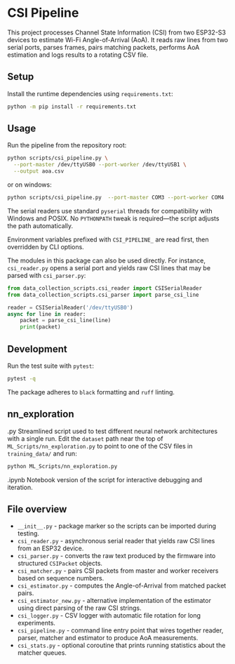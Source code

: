 # CSI Pipeline

This project processes Channel State Information (CSI) from two ESP32-S3 devices to estimate Wi-Fi Angle-of-Arrival (AoA).
It reads raw lines from two serial ports, parses frames, pairs matching packets, performs AoA estimation and logs results to a rotating CSV file.

## Setup

Install the runtime dependencies using `requirements.txt`:

```bash
python -m pip install -r requirements.txt
```

## Usage

Run the pipeline from the repository root:

```bash
python scripts/csi_pipeline.py \
  --port-master /dev/ttyUSB0 --port-worker /dev/ttyUSB1 \
  --output aoa.csv
```

or on windows:

```bash
python scripts/csi_pipeline.py  --port-master COM3 --port-worker COM4  --output aoa.csv
```

The serial readers use standard ``pyserial`` threads for compatibility with
Windows and POSIX. No `PYTHONPATH` tweak is required—the script adjusts the
path automatically.

Environment variables prefixed with ``CSI_PIPELINE_`` are read first, then
overridden by CLI options.

The modules in this package can also be used directly. For instance,
`csi_reader.py` opens a serial port and yields raw CSI lines that may be parsed
with `csi_parser.py`:

```python
from data_collection_scripts.csi_reader import CSISerialReader
from data_collection_scripts.csi_parser import parse_csi_line

reader = CSISerialReader('/dev/ttyUSB0')
async for line in reader:
    packet = parse_csi_line(line)
    print(packet)
```

## Development

Run the test suite with `pytest`:

```bash
pytest -q
```

The package adheres to `black` formatting and `ruff` linting.

## nn_exploration

.py
Streamlined script used to test different neural network architectures with a single run.
Edit the `dataset` path near the top of `ML_Scripts/nn_exploration.py` to point
to one of the CSV files in `training_data/` and run:

```bash
python ML_Scripts/nn_exploration.py
```

.ipynb
Notebook version of the script for interactive debugging and iteration.

## File overview

- `__init__.py` - package marker so the scripts can be imported during testing.
- `csi_reader.py` - asynchronous serial reader that yields raw CSI lines from an
  ESP32 device.
- `csi_parser.py` - converts the raw text produced by the firmware into
  structured `CSIPacket` objects.
- `csi_matcher.py` - pairs CSI packets from master and worker receivers based on
  sequence numbers.
- `csi_estimator.py` - computes the Angle-of-Arrival from matched packet pairs.
- `csi_estimator_new.py` - alternative implementation of the estimator using
  direct parsing of the raw CSI strings.
- `csi_logger.py` - CSV logger with automatic file rotation for long
  experiments.
- `csi_pipeline.py` - command line entry point that wires together reader,
  parser, matcher and estimator to produce AoA measurements.
- `csi_stats.py` - optional coroutine that prints running statistics about the
  matcher queues.
